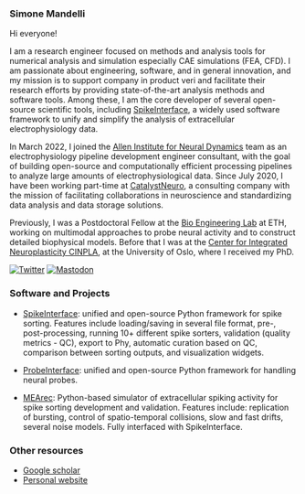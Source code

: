 ### Simone Mandelli

Hi everyone!

I am a research engineer focused on methods and analysis tools for numerical analysis and simulation especially CAE simulations (FEA, CFD). I am passionate about engineering, software, and in general innovation, and my mission is to support company in product veri and facilitate their research efforts by providing state-of-the-art analysis methods and software tools. Among these, I am the core developer of several open-source scientific tools, including [SpikeInterface](https://github.com/SpikeInterface/spikeinterface), a widely used software framework to unify and simplify the analysis of extracellular electrophysiology data.

In March 2022, I joined the [Allen Institute for Neural Dynamics](https://alleninstitute.org/what-we-do/brain-science/research/allen-institute-neural-dynamics/) team as an electrophysiology pipeline development engineer consultant, with the goal of building open-source and computationally efficient processing pipelines to analyze large amounts of electrophysiological data. Since July 2020, I have been working part-time at [CatalystNeuro](https://www.catalystneuro.com/), a consulting company with the mission of facilitating collaborations in neuroscience and standardizing data analysis and data storage solutions.

Previously, I was a Postdoctoral Fellow at the [Bio Engineering Lab](https://bsse.ethz.ch/bel) at ETH, working on multimodal approaches to probe neural activity and to construct detailed biophysical models. Before that I was at the [Center for Integrated Neuroplasticity CINPLA](https://www.mn.uio.no/ibv/english/research/sections/fyscell/cinpla/), at the University of Oslo, where I received my PhD.


[![Twitter](https://img.shields.io/badge/@buccino_alessio-%231DA1F2.svg?style=for-the-badge&logo=Twitter&logoColor=white)](https://twitter.com/buccino_alessio) [![Mastodon](https://img.shields.io/badge/-@buccino_alessio-%232B90D9?style=for-the-badge&logo=mastodon&logoColor=white)](https://qoto.org/@buccino_alessio)


### Software and Projects

- [SpikeInterface](https://github.com/SpikeInterface/spikeinterface): unified and open-source Python framework for spike sorting. Features include loading/saving in several file format, pre-, post-processing, running 10+ different spike sorters, validation (quality metrics - QC), export to Phy, automatic curation based on QC, comparison between sorting outputs, and visualization widgets.

- [ProbeInterface](https://github.com/SpikeInterface/probeinterface): unified and open-source Python framework for handling neural probes.

- [MEArec](https://github.com/alejoe91/MEArec): Python-based simulator of extracellular spiking activity for spike sorting development and validation. Features include: replication of bursting, control of spatio-temporal collisions, slow and fast drifts, several noise models. Fully interfaced with SpikeInterface.

### Other resources

- [Google scholar](https://scholar.google.com/citations?user=UmLW1NAAAAAJ&hl=en)
- [Personal website](http://alessiobuccino.com/)



<!--
**alejoe91/alejoe91** is a ✨ _special_ ✨ repository because its `README.md` (this file) appears on your GitHub profile.

Here are some ideas to get you started:

- 🔭 I’m currently working on ...
- 🌱 I’m currently learning ...
- 👯 I’m looking to collaborate on ...
- 🤔 I’m looking for help with ...
- 💬 Ask me about ...
- 📫 How to reach me: ...
- 😄 Pronouns: ...
- ⚡ Fun fact: ...
-->
